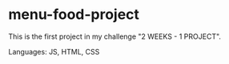 # menu-food-project
This is the first project in my challenge "2 WEEKS - 1 PROJECT".

Languages: JS, HTML, CSS
